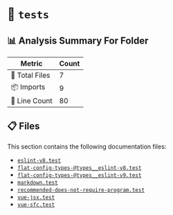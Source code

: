 # 📁 `tests`

## 📊 Analysis Summary For Folder

| Metric | Count |
|--------|-------|
| 📁 Total Files | 7 |
| 📦 Imports | 9 |
| 🔢 Line Count | 80 |


## 📋 Files

This section contains the following documentation files:

- [`eslint-v8.test`](./eslint-v8.test.md)
- [`flat-config-types-@types__eslint-v8.test`](./flat-config-types-@types__eslint-v8.test.md)
- [`flat-config-types-@types__eslint-v9.test`](./flat-config-types-@types__eslint-v9.test.md)
- [`markdown.test`](./markdown.test.md)
- [`recommended-does-not-require-program.test`](./recommended-does-not-require-program.test.md)
- [`vue-jsx.test`](./vue-jsx.test.md)
- [`vue-sfc.test`](./vue-sfc.test.md)